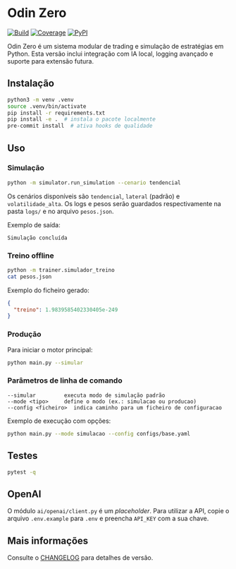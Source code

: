 # Odin Zero <!-- título ajustado para melhor clareza -->

[![Build](https://github.com/your_org/Odin/actions/workflows/ci.yml/badge.svg)](https://github.com/your_org/Odin/actions/workflows/ci.yml)
[![Coverage](https://img.shields.io/codecov/c/github/your_org/Odin)](https://codecov.io/gh/your_org/Odin)
[![PyPI](https://img.shields.io/pypi/v/odin-zero)](https://pypi.org/project/odin-zero/)

Odin Zero é um sistema modular de trading e simulação de estratégias em Python. Esta versão inclui integração com IA local, logging avançado e suporte para extensão futura.

## Instalação

```bash
python3 -m venv .venv
source .venv/bin/activate
pip install -r requirements.txt
pip install -e .  # instala o pacote localmente
pre-commit install  # ativa hooks de qualidade
```

## Uso

### Simulação

```bash
python -m simulator.run_simulation --cenario tendencial
```

Os cenários disponíveis são `tendencial`, `lateral` (padrão) e `volatilidade_alta`.
Os logs e pesos serão guardados respectivamente na pasta `logs/` e no arquivo `pesos.json`.

Exemplo de saída:

```text
Simulação concluída
```

### Treino offline <!-- nova secção -->

```bash
python -m trainer.simulador_treino
cat pesos.json
```

Exemplo do ficheiro gerado:

```json
{
  "treino": 1.9839585402330405e-249
}
```

### Produção

Para iniciar o motor principal:

```bash
python main.py --simular
```

### Parâmetros de linha de comando <!-- nova secção com exemplos -->

```text
--simular         executa modo de simulação padrão
--mode <tipo>     define o modo (ex.: simulacao ou producao)
--config <ficheiro>  indica caminho para um ficheiro de configuracao
```

Exemplo de execução com opções:

```bash
python main.py --mode simulacao --config configs/base.yaml
```

## Testes <!-- secção de testes adicionada -->

```bash
pytest -q
```


## OpenAI

O módulo `ai/openai/client.py` é um *placeholder*. Para utilizar a API, copie o
arquivo `.env.example` para `.env` e preencha `API_KEY` com a sua chave.

## Mais informações

Consulte o [CHANGELOG](CHANGELOG.md) para detalhes de versão.
